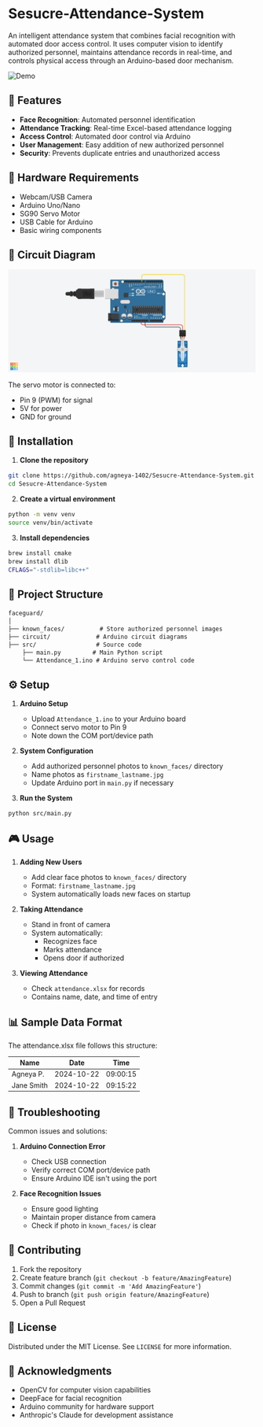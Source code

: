 # Sesucre-Attendance-System

An intelligent attendance system that combines facial recognition with automated door access control. It uses computer vision to identify authorized personnel, maintains attendance records in real-time, and controls physical access through an Arduino-based door mechanism.

![ Demo](assets/demo.gif) <!-- You can add this later -->

## 🌟 Features

- **Face Recognition**: Automated personnel identification
- **Attendance Tracking**: Real-time Excel-based attendance logging
- **Access Control**: Automated door control via Arduino
- **User Management**: Easy addition of new authorized personnel
- **Security**: Prevents duplicate entries and unauthorized access

## 🔧 Hardware Requirements

- Webcam/USB Camera
- Arduino Uno/Nano
- SG90 Servo Motor
- USB Cable for Arduino
- Basic wiring components

## 📝 Circuit Diagram

![Arduino Circuit](circuit/arduino_circuit.png)

The servo motor is connected to:
- Pin 9 (PWM) for signal
- 5V for power
- GND for ground

## 🚀 Installation

1. **Clone the repository**
```bash
git clone https://github.com/agneya-1402/Sesucre-Attendance-System.git
cd Sesucre-Attendance-System
```

2. **Create a virtual environment**
```bash
python -m venv venv
source venv/bin/activate  
```

3. **Install dependencies**
```bash
brew install cmake
brew install dlib
CFLAGS="-stdlib=libc++" 
```

## 📁 Project Structure

```
faceguard/
│
├── known_faces/          # Store authorized personnel images
├── circuit/             # Arduino circuit diagrams
├── src/                 # Source code
    ├── main.py         # Main Python script
    └── Attendance_1.ino # Arduino servo control code

```

## ⚙️ Setup

1. **Arduino Setup**
   - Upload `Attendance_1.ino` to your Arduino board
   - Connect servo motor to Pin 9
   - Note down the COM port/device path

2. **System Configuration**
   - Add authorized personnel photos to `known_faces/` directory
   - Name photos as `firstname_lastname.jpg`
   - Update Arduino port in `main.py` if necessary

3. **Run the System**
```bash
python src/main.py
```

## 🎮 Usage

1. **Adding New Users**
   - Add clear face photos to `known_faces/` directory
   - Format: `firstname_lastname.jpg`
   - System automatically loads new faces on startup

2. **Taking Attendance**
   - Stand in front of camera
   - System automatically:
     - Recognizes face
     - Marks attendance
     - Opens door if authorized

3. **Viewing Attendance**
   - Check `attendance.xlsx` for records
   - Contains name, date, and time of entry

## 📊 Sample Data Format

The attendance.xlsx file follows this structure:

| Name          | Date       | Time     |
|---------------|------------|----------|
| Agneya P.     | 2024-10-22 | 09:00:15 |
| Jane Smith    | 2024-10-22 | 09:15:22 |

## 🔨 Troubleshooting

Common issues and solutions:

1. **Arduino Connection Error**
   - Check USB connection
   - Verify correct COM port/device path
   - Ensure Arduino IDE isn't using the port

2. **Face Recognition Issues**
   - Ensure good lighting
   - Maintain proper distance from camera
   - Check if photo in `known_faces/` is clear


## 🤝 Contributing

1. Fork the repository
2. Create feature branch (`git checkout -b feature/AmazingFeature`)
3. Commit changes (`git commit -m 'Add AmazingFeature'`)
4. Push to branch (`git push origin feature/AmazingFeature`)
5. Open a Pull Request

## 📜 License

Distributed under the MIT License. See `LICENSE` for more information.

## 🙏 Acknowledgments

- OpenCV for computer vision capabilities
- DeepFace for facial recognition
- Arduino community for hardware support
- Anthropic's Claude for development assistance
